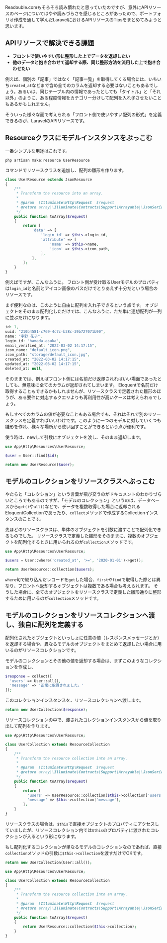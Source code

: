Readouble.comもそろそろ読み慣れたと思っていたのですが、意外にAPIリソースのページについてはやや読みづらさを感じるところがあったので、ポートフォリオ作成を通して学んだLaravelにおけるAPIリソースのTipsをまとめてみようと思います。

## APIリソースで解決できる課題
- **フロントで使いやすい形に整形した上でデータを返却したい**
- **他のデータと抱き合わせて返却する際、同じ整形方法を流用した上で抱き合わせたい**

例えば、個別の「記事」ではなく「記事一覧」を取得してくる場合には、いちいち`created_at`などまで含め全てのカラムを返却する必要はないこともあるでしょう。あるいは、同じテーブル内の情報であったとしても「タイトル」と「それ以外」のように、ある程度情報をカテゴリー分けして配列を入れ子させたいこともあるかもしれません。

そういった様々な面で考えられる「フロント側で使いやすい配列の形式」を定義できるのが、LaravelのAPIリソースです。

## Resourceクラスにモデルインスタンスをぶっこむ

一番シンプルな用途はこれです。

```
php artisan make:resource UserResource
```

コマンドでリソースクラスを追加し、配列の雛形を作ります。

```php
class UserResource extends JsonResource
{
    /**
     * Transform the resource into an array.
     *
     * @param  \Illuminate\Http\Request  $request
     * @return array|\Illuminate\Contracts\Support\Arrayable|\JsonSerializable
     */
    public function toArray($request)
    {
        return [
            'data' => [
                'login_id' => $this->login_id,
                'attribute' => [
                    'name' => $this->name,
                    'icon' => $this->icon_path,
                ],
            ],
        ];
    }
}
```

例えばですが、こんなふうに。
フロント側が受け取るUserモデルのプロパティは`login_id`と名前とアイコン画像のパスだけでとりあえず十分だという場合のリソースです。

まず便利なのは、このように自由に配列を入れ子できるという点です。
オブジェクトをそのまま配列化しただけでは、こんなふうに、ただ単に連想配列が一列に並ぶだけになります。

```php
id: 1,
uuid: "210b4581-c769-4c7c-b38c-39b727071b90",
name: "宇野 花子",
login_id: "hamada.asuka",
email_verified_at: "2022-03-02 14:17:15",
icon_name: "default_icon.png",
icon_path: "storage/default_icon.jpg",
created_at: "2022-03-02 14:17:15",
updated_at: "2022-03-02 14:17:15",
deleted_at: null,
```

そのままでは、例えばフロント側には名前だけ返却されればいい場面であったとしても、無意味に全てのカラムが返却されてしまいます。
Eloquentで名前だけ取得することもできるかもしれませんが、リソースクラスで定義された雛形のほうが、ある要件に対応するクエリよりも再利用性が高いケースは考えられるでしょう。

もしすべてのカラムの値が必要なこともある場合でも、それはそれで別のリソースクラスを定義すればいいわけです。このように一つのモデルに対していくつも雛形を作れ、様々な場所から使い回すことができるという点が便利です。

使う時は、newして引数にオブジェクトを渡し、そのまま返却します。

```php
use App\Http\Resources\UserResource;

$user = User::find($id);

return new UserResource($user);
```

## モデルのコレクションをリソースクラスへぶっこむ

やたらと「コレクション」という言葉が飛び交うのがドキュメントのわかりづらいところでもあるのですが、「モデルのコレクション」というのは、データベースから`get()`や`all()`などで、データを複数取得した場合に返却されるEloquentCollectionであったり、`collect`メソッドで作成するCollectionインスタンスのことです。

先ほどのリソースクラスは、単体のオブジェクトを引数に渡すことで配列化できるものでした。
リソースクラスで定義した雛形をそのままに、複数のオブジェクトを配列化するときに用いられるのが`collection`メソッドです。

```php
use App\Http\Resources\UserResource;

$users = User::where('created_at', '>=', '2020-01-01')->get();

return UserResource::collection($users);
```

`where`句で絞り込んだレコードを`get`した場合、`first`や`find`で取得した際とは異なり、フロントへ返却するオブジェクトは複数である場合も考えられます。
そうした場合に、全てのオブジェクトをリソースクラスで定義した雛形通りに整形するために用いるのが`collection`メソッドです。

## モデルのコレクションをリソースコレクションへ渡し、独自に配列を定義する

配列化されたオブジェクトといっしょに任意の値（レスポンスメッセージとか）を返却する場合や、異なるモデルのオブジェクトをまとめて返却したい場合に用いるのがリソースコレクションです。

モデルのコレクションとその他の値を返却する場合は、まずこのようなコレクションを作成し、

```php
$response = collect([
  'users' => User::all(),
  'message' => '正常に取得されました。'
]);
```

このコレクションインスタンスを、リソースコレクションへ渡します。

```php
return new UserCollection($response);
```

リソースコレクションの中で、渡されたコレクションインスタンスから値を取り出して配列を作ります。

```php
use App\Http\Resources\UserResource;

class UserCollection extends ResourceCollection
{
    /**
     * Transform the resource collection into an array.
     *
     * @param  \Illuminate\Http\Request  $request
     * @return array|\Illuminate\Contracts\Support\Arrayable|\JsonSerializable
     */
    public function toArray($request)
    {
        return [
          'users' => UserResource::collection($this->collection['users']),
          'message' => $this->collection['message'],
        ];
    }
}
```

リソースクラスの場合は、`$this`で直接オブジェクトのプロパティにアクセスしていましたが、リソースコレクション内では`$this`のプロパティに渡されたコレクションが入るという形になります。

もし配列化するコレクションが単なるモデルのコレクションなのであれば、直接`collection`メソッドの引数に`$this->collection`を渡すだけでOKです。

```php
return new UserCollection(User::all());
```

```php
use App\Http\Resources\UserResource;

class UserCollection extends ResourceCollection
{
    /**
     * Transform the resource collection into an array.
     *
     * @param  \Illuminate\Http\Request  $request
     * @return array|\Illuminate\Contracts\Support\Arrayable|\JsonSerializable
     */
    public function toArray($request)
    {
        return UserResource::collection($this->collection);
    }
}
```

























